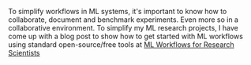 To simplify workflows in ML systems, it's important to know how to collaborate, document and benchmark experiments. Even more so in a collaborative environment. To simplify my ML research projects, I have come up with a blog post to show how to get started with ML workflows using standard open-source/free tools at [ML Workflows for Research Scientists](https://thehimalayanleo.github.io/MLForResearchScientists/)